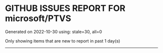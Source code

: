 
# GITHUB ISSUES REPORT FOR microsoft/PTVS


Generated on 2022-10-30 using: stale=30, all=0


Only showing items that are new to report in past 1 day(s)


---
